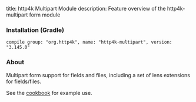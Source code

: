 title: http4k Multipart Module
description: Feature overview of the http4k-multipart form module

### Installation (Gradle)
```compile group: "org.http4k", name: "http4k-multipart", version: "3.145.0"```

### About

Multipart form support for fields and files, including a set of lens extensions for fields/files.

See the [cookbook](/cookbook/multipart_forms/) for example use.
